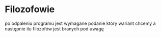 # Filozofowie
po odpaleniu programu jest wymagane podanie który wariant chcemy 
a następnie ilu filozofów jest branych pod uwagę
